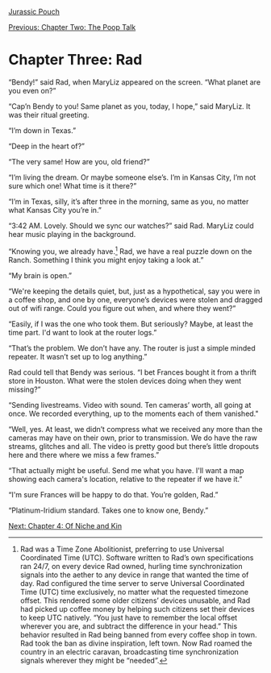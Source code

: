 [Jurassic Pouch](README.md)

[Previous: Chapter Two: The Poop Talk](ch02.md) 

# Chapter Three: Rad

“Bendy!” said Rad, when MaryLiz appeared on the screen. “What planet are you even on?”

“Cap’n Bendy to you! Same planet as you, today, I hope,” said MaryLiz. It was their ritual greeting.

“I’m down in Texas.”

“Deep in the heart of?”

“The very same! How are you, old friend?”

“I’m living the dream. Or maybe someone else’s. I’m in Kansas City, I’m not sure which one! What time is it there?”

“I’m in Texas, silly, it’s after three in the morning, same as you, no matter what Kansas City you’re in.”

“3:42 AM. Lovely. Should we sync our watches?” said Rad. MaryLiz could hear music playing in the background.

“Knowing you, we already have.[^1] Rad, we have a real puzzle down on the Ranch. Something I think you might enjoy taking a look at.”

“My brain is open.”

“We're keeping the details quiet, but, just as a hypothetical, say you were in a coffee shop, and one by one, everyone’s devices were stolen and dragged out of wifi range. Could you figure out when, and where they went?”

“Easily, if I was the one who took them. But seriously? Maybe, at least the time part. I'd want to look at the router logs.”

“That’s the problem. We don’t have any. The router is just a simple minded repeater. It wasn’t set up to log anything.”

Rad could tell that Bendy was serious. “I bet Frances bought it from a thrift store in Houston. What were the stolen devices doing when they went missing?”

“Sending livestreams. Video with sound. Ten cameras’ worth, all going at once. We recorded everything, up to the moments each of them vanished."

“Well, yes. At least, we didn’t compress what we received any more than the cameras may have on their own, prior to transmission. We do have the raw streams, glitches and all. The video is pretty good but there’s little dropouts here and there where we miss a few frames.”

“That actually might be useful. Send me what you have. I'll want a map showing each camera's location, relative to the repeater if we have it.”

“I'm sure Frances will be happy to do that. You’re golden, Rad.”

“Platinum-Iridium standard. Takes one to know one, Bendy.”

[^1]: Rad was a Time Zone Abolitionist, preferring to use Universal Coordinated Time (UTC). Software written to Rad’s own specifications ran 24/7, on every device Rad owned, hurling time synchronization signals into the aether to any device in range that wanted the time of day. Rad configured the time server to serve Universal Coordinated Time (UTC) time exclusively, no matter what the requested timezone offset. This rendered some older citizens’ devices unusable, and Rad had picked up coffee money by helping such citizens set their devices to keep UTC natively. “You just have to remember the local offset wherever you are, and subtract the difference in your head.” This behavior resulted in Rad being banned from every coffee shop in town. Rad took the ban as divine inspiration, left town. Now Rad roamed the country in an electric caravan, broadcasting time synchronization signals wherever they might be “needed”.

[Next: Chapter 4: Of Niche and Kin](ch04.md)

